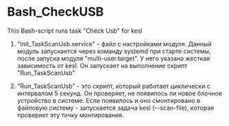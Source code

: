 # Bash_CheckUSB
This Bash-script runs task "Check Usb" for kesl
1) "Init_TaskScanUsb.service" - файл с настройками модуля.
Данный модуль запускается через команду systemd при старте системы, 
после запуска модуля "multi-user.target". У него указана жесткая зависимость от kesl.
Он запускает на выполнение скрипт "Run_TaskScanUsb"

2) "Run_TaskScanUsb" - это скрипт, который работает циклически с интервалом 5 секунд.
Он проверяет, не появилось ли новое блочное устройство в системе. Если появилось и оно смонтировано в файловую систему - запускается задача kesl (--scan-file), которая проверяет эту точку монтирования.
